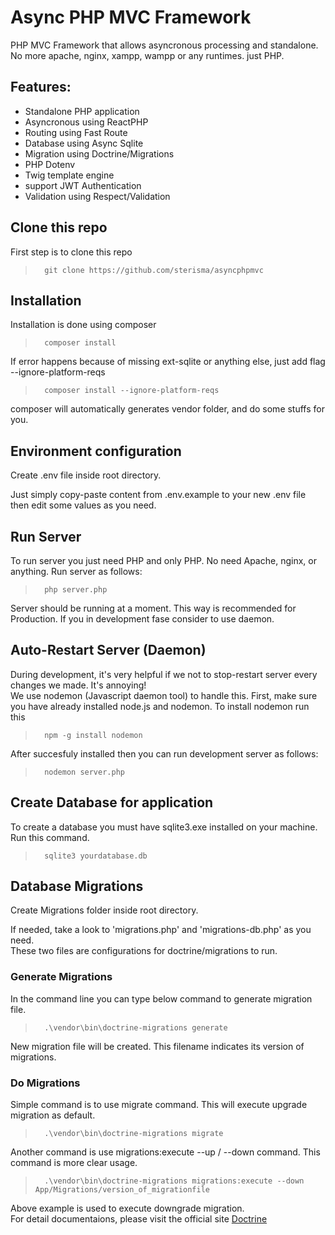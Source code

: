 # Async PHP MVC Framework
PHP MVC Framework that allows asyncronous processing and standalone.\
No more apache, nginx, xampp, wampp or any runtimes. just PHP.

## Features:
- Standalone PHP application
- Asyncronous using ReactPHP
- Routing using Fast Route
- Database using Async Sqlite
- Migration using Doctrine/Migrations
- PHP Dotenv
- Twig template engine
- support JWT Authentication
- Validation using Respect/Validation

## Clone this repo
First step is to clone this repo
>       git clone https://github.com/sterisma/asyncphpmvc

## Installation
Installation is done using composer
>       composer install

If error happens because of missing ext-sqlite or anything else, just add flag --ignore-platform-reqs
>       composer install --ignore-platform-reqs

composer will automatically generates vendor folder, and do some stuffs for you.

## Environment configuration
Create .env file inside root directory.

Just simply copy-paste content from .env.example to your new .env file then edit some values as you need.

## Run Server
To run server you just need PHP and only PHP. No need Apache, nginx, or anything. Run server as follows:

>       php server.php

Server should be running at a moment. This way is recommended for Production. If you in development fase consider to use daemon.

## Auto-Restart Server (Daemon)
During development, it's very helpful if we not to stop-restart server every changes we made. It's annoying!\
We use nodemon (Javascript daemon tool) to handle this. First, make sure you have already installed node.js and nodemon. To install nodemon run this

>       npm -g install nodemon

After succesfuly installed then you can run development server as follows:

>       nodemon server.php

## Create Database for application
To create a database you must have sqlite3.exe installed on your machine. Run this command.

>       sqlite3 yourdatabase.db

## Database Migrations
Create Migrations folder inside root directory.

If needed, take a look to 'migrations.php' and 'migrations-db.php' as you need.\
These two files are configurations for doctrine/migrations to run.

### Generate Migrations
In the command line you can type below command to generate migration file.

>       .\vendor\bin\doctrine-migrations generate

New migration file will be created. This filename indicates its version of migrations.

### Do Migrations
Simple command is to use migrate command. This will execute upgrade migration as default.

>       .\vendor\bin\doctrine-migrations migrate

Another command is use migrations:execute --up / --down command. This command is more clear usage.

>       .\vendor\bin\doctrine-migrations migrations:execute --down App/Migrations/version_of_migrationfile

Above example is used to execute downgrade migration.\
For detail documentaions, please visit the official site
[Doctrine](https://www.doctrine-project.org/projects/doctrine-migrations/en/3.8/index.html)